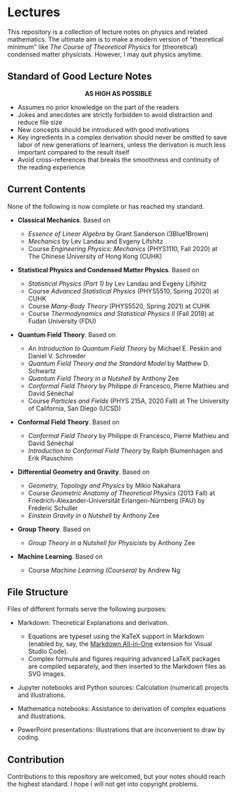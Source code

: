 # Lectures

This repository is a collection of lecture notes on physics and related mathematics. The ultimate aim is to make a modern version of "theoretical minimum" like *The Course of Theoretical Physics* for (theoretical) condensed matter physicists. However, I may quit physics anytime.

## Standard of Good Lecture Notes

<center>

**AS HIGH AS POSSIBLE**

</center>

- Assumes no prior knowledge on the part of the readers
- Jokes and anecdotes are strictly forbidden to avoid distraction and reduce file size
- New concepts should be introduced with good motivations
- Key ingredients in a complex derivation should never be omitted to save labor of new generations of learners, unless the derivation is much less important compared to the result itself
- Avoid cross-references that breaks the smoothness and continuity of the reading experience

## Current Contents

None of the following is now complete or has reached my standard. 

- **Classical Mechanics**. Based on
    - *Essence of Linear Algebra* by Grant Sanderson (3Blue1Brown)
    - *Mechanics* by Lev Landau and Evgeny Lifshitz
    - Course *Engineering Physics: Mechanics* (PHYS1110, Fall 2020) at The Chinese University of Hong Kong (CUHK)

- **Statistical Physics and Condensed Matter Physics**. Based on
    - *Statistical Physics (Part 1)* by Lev Landau and Evgeny Lifshitz
    - Course *Advanced Statistical Physics* (PHYS5510, Spring 2020) at CUHK
    - Course *Many-Body Theory* (PHYS5520, Spring 2021) at CUHK
    - Course *Thermodynamics and Statistical Physics II* (Fall 2018) at Fudan University (FDU)

- **Quantum Field Theory**. Based on
    - *An Introduction to Quantum Field Theory* by Michael E. Peskin and Daniel V. Schroeder
    - *Quantum Field Theory and the Standard Model* by Matthew D. Schwartz
    - *Quantum Field Theory in a Nutshell* by Anthony Zee
    - *Conformal Field Theory* by Philippe di Francesco, Pierre Mathieu and David Sénéchal
    - Course *Particles and Fields* (PHYS 215A, 2020 Fall) at The University of California, San Diego (UCSD)

- **Conformal Field Theory**. Based on
    - *Conformal Field Theory* by Philippe di Francesco, Pierre Mathieu and David Sénéchal
    - *Introduction to Conformal Field Theory* by Ralph Blumenhagen and Erik Plauschinn

- **Differential Geometry and Gravity**. Based on 
    - *Geometry, Topology and Physics* by Mikio Nakahara
    - Course *Geometric Anatomy of Theoretical Physics* (2013 Fall) at Friedrich-Alexander-Universität Erlangen-Nürnberg (FAU) by Frederic Schuller
    - *Einstein Gravity in a Nutshell* by Anthony Zee

- **Group Theory**. Based on
    - *Group Theory in a Nutshell for Physicists* by Anthony Zee

- **Machine Learning**. Based on
    - Course *Machine Learning (Coursera)* by Andrew Ng

## File Structure

Files of different formats serve the following purposes:

- Markdown: Theoretical Explanations and derivation. 
    - Equations are typeset using the KaTeX support in Markdown (enabled by, say, the [Markdown All-in-One](https://github.com/yzhang-gh/vscode-markdown) extension for Visual Studio Code).
    - Complex formula and figures requiring advanced LaTeX packages are compiled separately, and then inserted to the Markdown files as SVG images.

- Jupyter notebooks and Python sources: Calculation (numerical) projects and illustrations.

- Mathematica notebooks: Assistance to derivation of complex equations and illustrations.

- PowerPoint presentations: Illustrations that are inconvenient to draw by coding. 

## Contribution

Contributions to this repository are welcomed, but your notes should reach the highest standard. I hope I will not get into copyright problems. 
